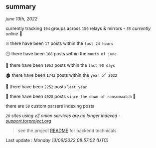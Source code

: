 
## summary
_june 13th, 2022_

currently tracking `104` groups across `150` relays & mirrors - _`55` currently online_ 📡

⏲ there have been `17` posts within the `last 24 hours`

🕓 there have been `108` posts within the `month of june`

📅 there have been `1063` posts within the `last 90 days`

🏚 there have been `1742` posts within the `year of 2022`

🚀 there have been `2252` posts `last year`

🦕 there have been `4028` posts `since the dawn of ransomwatch` 🐣

there are `50` custom parsers indexing posts

_`20` sites using v2 onion services are no longer indexed - [support.torproject.org](https://support.torproject.org/onionservices/v2-deprecation/)_

> see the project [README](https://github.com/jmousqueton/ransomwatch#readme) for backend technicals



Last update : _Monday 13/06/2022 08:57:02 (UTC)_

